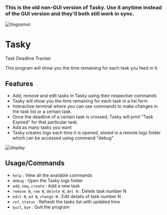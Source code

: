 ### This is the old non-GUI version of Tasky. Use it anytime instead of the GUI version and they'll both still work in sync.
![tlogosmol](https://user-images.githubusercontent.com/68178267/155870910-63057524-5817-4ae1-9c21-79b90d0d16d6.png)
# Tasky
Task Deadline Tracker

This program will show you the time remaining for each task you feed in it.

## Features
- Add, remove and edit tasks in Tasky using their respective commands
- Tasky will show you the time remaining for each task in a list form
- Interactive terminal where you can use commands to make changes in the task list or a certain task.
- Once the deadline of a certain task is crossed, Tasky will print "Task Expired" for that particular task.
- Add as many tasks you want
- Tasky creates logs each time it is opened, stored in a remote logs folder which can be accessed using command "debug"

![display](https://user-images.githubusercontent.com/68178267/155871056-dde47e06-20e1-4c7d-bc37-07de243df4d1.png)

## Usage/Commands
- `help` : View all the available commands
- `debug` : Open the Tasky logs folder
- `add`, `new`, `create` : Add a new task
- `remove N`, `rem N`, `delete N`, `del N` : Delete task number N
- `edit N`, `ed N`, `change N` : Edit details of task number N
- `ref`, `status` : Refresh the tasks list with updated time
- `quit`, `bye` : Quit the program
